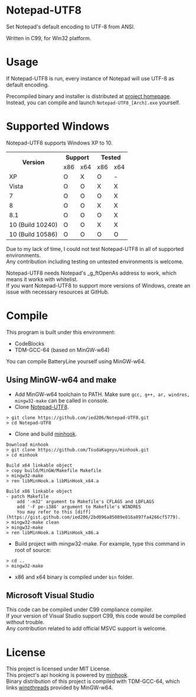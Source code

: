 # Notepad-UTF8
Set Notepad's default encoding to UTF-8 from ANSI. 

Written in C99, for Win32 platform.


# Usage
If Notepad-UTF8 is run, every instance of Notepad will use UTF-8 as default encoding.

Precompiled binary and installer is distributed at [project homepage](https://joveler.kr/project/notepad-utf8.html).  
Instead, you can compile and launch `Notepad-UTF8_[Arch].exe` yourself.


# Supported Windows
Notepad-UTF8 supports Windows XP to 10.  

<table>
  <tr>
    <th rowspan="2">Version</th>
    <th colspan="2">Support</th>
    <th colspan="2">Tested<br></th>
  </tr>
  <tr>
    <td>x86</td>
    <td>x64</td>
    <td>x86</td>
    <td>x64<br></td>
  </tr>
  <tr>
    <td>XP<br></td>
    <td>O</td>
    <td>X</td>
    <td>O</td>
    <td>-</td>
  </tr>
  <tr>
    <td>Vista</td>
    <td>O</td>
    <td>O</td>
    <td>X</td>
    <td>X</td>
  </tr>
  <tr>
    <td>7</td>
    <td>O</td>
    <td>O</td>
    <td>O<br></td>
    <td>X</td>
  </tr>
  <tr>
    <td>8</td>
    <td>O</td>
    <td>O</td>
    <td>X</td>
    <td>X</td>
  </tr>
  <tr>
    <td>8.1</td>
    <td>O</td>
    <td>O</td>
    <td>O</td>
    <td>X<br></td>
  </tr>
  <tr>
    <td>10 (Build 10240)</td>
    <td>O</td>
    <td>O</td>
    <td>X</td>
    <td>X</td>
  </tr>
  <tr>
    <td>10 (Build 10586)</td>
    <td>O</td>
    <td>O</td>
    <td>O</td>
    <td>O</td>
  </tr>
</table>

Due to my lack of time, I could not test Notepad-UTF8 in all of supported environments.  
Any contribution including testing on untested environments is welcome.

Notepad-UTF8 needs Notepad's _g_ftOpenAs address to work, which means it works with whitelist.  
If you want Notepad-UTF8 to support more versions of Windows, create an issue with necessary resources at GitHub.


# Compile
This program is built under this environment:
- CodeBlocks
- TDM-GCC-64 (based on MinGW-w64)

You can compile BatteryLine yourself using MinGW-w64.


## Using MinGW-w64 and make
- Add MinGW-w64 toolchain to PATH. Make sure `gcc, g++, ar, windres, mingw32-make` can be called in console.
- Clone [Notepad-UTF8](https://github.com/ied206/Notepad-UTF8).
```
> git clone https://github.com/ied206/Notepad-UTF8.git
> cd Notepad-UTF8
```
- Clone and build [minhook](https://github.com/TsudaKageyu/minhook).
```
Download minhook
> git clone https://github.com/TsudaKageyu/minhook.git
> cd minhook

Build x64 linkable object
> copy build/MinGW/Makefile Makefile
> mingw32-make
> ren libMinHook.a libMinHook_x64.a

Build x86 linkable object
- patch Makefile
    add '-m32' argument to Makefile's CFLAGS and LDFLAGS
    add '-F pe-i386' argument to Makefile's WINDRES
    You may refer to this [diff](https://gist.github.com/ied206/2bd096a85089e816a897fa4266cf5779).
> mingw32-make clean
> mingw32-make
> ren libMinHook.a libMinHook_x86.a
```
- Build project with mingw32-make. For example, type this command in root of source:  
```
> cd ..
> mingw32-make
```
- x86 and x64 binary is compiled under `bin` folder.


## Microsoft Visual Studio
This code can be compiled under C99 compliance compiler.  
If your version of Visual Studio support C99, this code would be compiled without trouble.  
Any contribution related to add official MSVC support is welcome.


# License
This project is licensed under MIT License.  
This project's api hooking is powered by [minhook](https://github.com/TsudaKageyu/minhook).   
Binary distribution of this project is compiled with TDM-GCC-64, which links [winpthreads](http://mingw-w64.org) provided by MinGW-w64.
